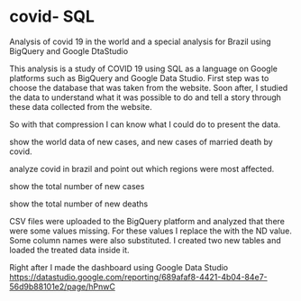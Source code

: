 # covid- SQL

Analysis of covid 19 in the world and a special analysis for Brazil using BigQuery and Google DtaStudio



This analysis is a study of COVID 19 using SQL as a language on Google platforms such as BigQuery and Google Data Studio.  First step was to choose the database that was taken from the website.  Soon after, I studied the data to understand what it was possible to do and tell a story through these data collected from the website.

So with that compression I can know what I could do to present the data.

show the world data of new cases, and new cases of married death by covid.

analyze covid in brazil and point out which regions were most affected.

show the total number of new cases

show the total number of new deaths


CSV files were uploaded to the BigQuery platform and analyzed that there were some values ​​missing.  For these values ​​I replace the with the ND value.  Some column names were also substituted.  I created two new tables and loaded the treated data inside it.

Right after I made the dashboard using Google Data Studio
https://datastudio.google.com/reporting/689afaf8-4421-4b04-84e7-56d9b88101e2/page/hPnwC
